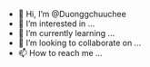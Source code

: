 - 👋 Hi, I’m @Duonggchuuchee
- 👀 I’m interested in ...
- 🌱 I’m currently learning ...
- 💞️ I’m looking to collaborate on ...
- 📫 How to reach me ...

<!---
Duonggchuuchee/Duonggchuuchee is a ✨ special ✨ repository because its `README.md` (this file) appears on your GitHub profile.
You can click the Preview link to take a look at your changes.
--->
